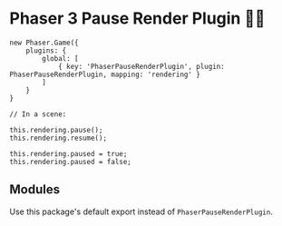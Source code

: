Phaser 3 Pause Render Plugin 📱🔥
============================

```
new Phaser.Game({
    plugins: {
        global: [
            { key: 'PhaserPauseRenderPlugin', plugin: PhaserPauseRenderPlugin, mapping: 'rendering' }
        ]
    }
}

// In a scene:

this.rendering.pause();
this.rendering.resume();

this.rendering.paused = true;
this.rendering.paused = false;
```

Modules
-------

Use this package's default export instead of `PhaserPauseRenderPlugin`.
